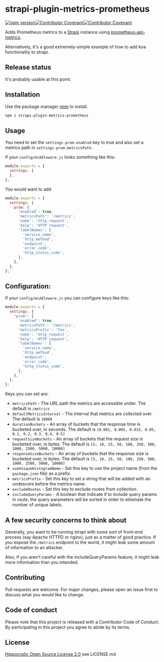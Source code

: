 # strapi-plugin-metrics-prometheus
[![npm version](https://badge.fury.io/js/strapi-plugin-metrics-prometheus.svg)](https://www.npmjs.com/package/strapi-plugin-metrics-prometheus)[![Contributor Covenant](https://img.shields.io/badge/Contributor%20Covenant-v2.0%20adopted-ff69b4.svg)](code_of_conduct.md)[![Contributor Covenant](https://img.shields.io/badge/license-Hippocratic%20OSL%202.0-4baaaa)](https://firstdonoharm.dev/)

Adds Prometheus metrics to a [Strapi](http://strapi.io/) instance using [prometheus-api-metrics](https://github.com/Zooz/prometheus-api-metrics).

Alternatively, it's a good extremely-simple example of how to add koa functionality to strapi.

## Release status

It's probably usable at this point.

## Installation

Use the package manager [npm](https://https://www.npmjs.com/) to install.

```bash
npm i strapi-plugin-metrics-prometheus
```

## Usage

You need to set the `settings.prom.enabled` key to true and also set a metrics path in `settings.prom.metricsPath`.

If your `config/middleware.js` looks something like this:

```javascript
module.exports = {
  settings: {
  },
};
````

You would want to add 

```javascript
module.exports = {
  settings: {
    prom: {
      'enabled': true,
      'metricsPath': '/metrics',
      'name': 'http_request',
      'help': 'HTTP request',
      'labelNames': [
        'service_name',
        'http_method',
        'endpoint',
        'error_code',
        'http_status_code',
      ],
    },
  },
};
```


## Configuration:

If your `config/middleware.js` you can configure keys like this:

```javascript
module.exports = {
  settings: {
    "prom": {
      'enabled': true,
      'metricsPath': '/metrics',
      'metricsPrefix': 'foo',
      'name': 'http_request',
      'help': 'HTTP request',
      'labelNames': [
        'service_name',
        'http_method',
        'endpoint',
        'error_code',
        'http_status_code',
      ],
    },
  },
};
```

Keys you can set are:

* `metricsPath` - The URL path the metrics are accessible under.  The default is `/metrics`
* `defaultMetricsInterval` - The interval that metrics are collected over.  The default is `10000`
* `durationBuckets` - An array of buckets that the response time is bucketed over, in seconds.  The default is `[0.001, 0.005, 0.015, 0.05, 0.1, 0.2, 0.3, 0.4, 0.5]`
* `requestSizeBuckets` - An array of buckets that the request size is bucketed over, in bytes.  The default is `[5, 10, 25, 50, 100, 250, 500, 1000, 2500, 5000, 10000]`
* `responseSizeBuckets` - An array of buckets that the response size is bucketed over, in bytes.  The default is `[5, 10, 25, 50, 100, 250, 500, 1000, 2500, 5000, 10000]`
* `useUniqueHistogramName` - Set this key to use the project name (from the `package.json` file) as a prefix.
* `metricsPrefix` - Set this key to set a string that will be added with an undescore before the metrics name.
* `excludeRoutes` - Set this key to exclude routes from collection.
* `includeQueryParams` - A boolean that indicate if to include query params in route, the query parameters will be sorted in order to eliminate the number of unique labels.

## A few security concerns to think about

Generally, you want to be running strapi with some sort of front-end process (say Apache HTTPD or nginx), just as a matter of good practice.  If you expose the `/metrics` endpoint to the world, it might leak some amount of information to an attacker.

Also, if you aren't careful with the includeQueryParams feature, it might leak more information than you intended.

## Contributing

Pull requests are welcome. For major changes, please open an issue first to discuss what you would like to change.

## Code of conduct

Please note that this project is released with a Contributor Code of Conduct. By participating in this project you agree to abide by its terms.

## License

[Hippocratic Open Source License 2.0](https://firstdonoharm.dev/) see LICENSE.md